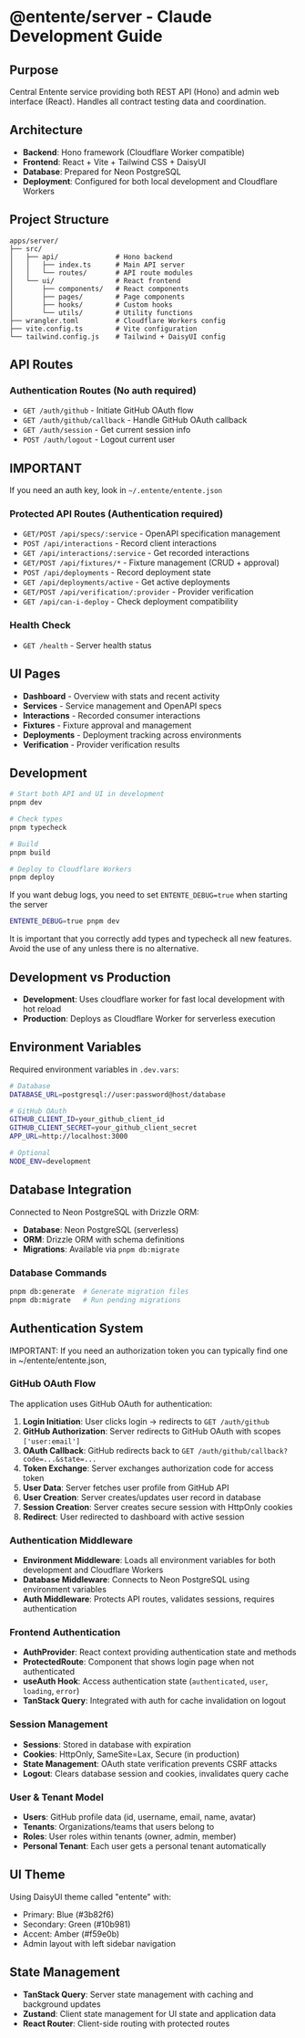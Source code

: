 # @entente/server - Claude Development Guide

## Purpose
Central Entente service providing both REST API (Hono) and admin web interface (React). Handles all contract testing data and coordination.

## Architecture
- **Backend**: Hono framework (Cloudflare Worker compatible)
- **Frontend**: React + Vite + Tailwind CSS + DaisyUI
- **Database**: Prepared for Neon PostgreSQL
- **Deployment**: Configured for both local development and Cloudflare Workers

## Project Structure
```
apps/server/
├── src/
│   ├── api/              # Hono backend
│   │   ├── index.ts      # Main API server
│   │   └── routes/       # API route modules
│   └── ui/               # React frontend
│       ├── components/   # React components
│       ├── pages/        # Page components
│       ├── hooks/        # Custom hooks
│       └── utils/        # Utility functions
├── wrangler.toml         # Cloudflare Workers config
├── vite.config.ts        # Vite configuration
└── tailwind.config.js    # Tailwind + DaisyUI config
```

## API Routes

### Authentication Routes (No auth required)
- `GET /auth/github` - Initiate GitHub OAuth flow
- `GET /auth/github/callback` - Handle GitHub OAuth callback
- `GET /auth/session` - Get current session info
- `POST /auth/logout` - Logout current user

## IMPORTANT

If you need an auth key, look in `~/.entente/entente.json`

### Protected API Routes (Authentication required)
- `GET/POST /api/specs/:service` - OpenAPI specification management
- `POST /api/interactions` - Record client interactions
- `GET /api/interactions/:service` - Get recorded interactions
- `GET/POST /api/fixtures/*` - Fixture management (CRUD + approval)
- `POST /api/deployments` - Record deployment state
- `GET /api/deployments/active` - Get active deployments
- `GET/POST /api/verification/:provider` - Provider verification
- `GET /api/can-i-deploy` - Check deployment compatibility

### Health Check
- `GET /health` - Server health status

## UI Pages
- **Dashboard** - Overview with stats and recent activity
- **Services** - Service management and OpenAPI specs
- **Interactions** - Recorded consumer interactions
- **Fixtures** - Fixture approval and management
- **Deployments** - Deployment tracking across environments
- **Verification** - Provider verification results

## Development
```bash
# Start both API and UI in development
pnpm dev

# Check types
pnpm typecheck

# Build
pnpm build

# Deploy to Cloudflare Workers
pnpm deploy
```

If you want debug logs, you need to set `ENTENTE_DEBUG=true` when starting the server

```bash
ENTENTE_DEBUG=true pnpm dev
```

It is important that you correctly add types and typecheck all new features.  Avoid the use of any unless there is no alternative.

## Development vs Production
- **Development**: Uses cloudflare worker for fast local development with hot reload
- **Production**: Deploys as Cloudflare Worker for serverless execution

## Environment Variables
Required environment variables in `.dev.vars`:

```bash
# Database
DATABASE_URL=postgresql://user:password@host/database

# GitHub OAuth
GITHUB_CLIENT_ID=your_github_client_id
GITHUB_CLIENT_SECRET=your_github_client_secret
APP_URL=http://localhost:3000

# Optional
NODE_ENV=development
```

## Database Integration
Connected to Neon PostgreSQL with Drizzle ORM:

- **Database**: Neon PostgreSQL (serverless)
- **ORM**: Drizzle ORM with schema definitions
- **Migrations**: Available via `pnpm db:migrate`

### Database Commands
```bash
pnpm db:generate  # Generate migration files
pnpm db:migrate   # Run pending migrations
```

## Authentication System

IMPORTANT:  If you need an authorization token you can typically find one in ~/entente/entente.json,

### GitHub OAuth Flow
The application uses GitHub OAuth for authentication:

1. **Login Initiation**: User clicks login → redirects to `GET /auth/github`
2. **GitHub Authorization**: Server redirects to GitHub OAuth with scopes `['user:email']`
3. **OAuth Callback**: GitHub redirects back to `GET /auth/github/callback?code=...&state=...`
4. **Token Exchange**: Server exchanges authorization code for access token
5. **User Data**: Server fetches user profile from GitHub API
6. **User Creation**: Server creates/updates user record in database
7. **Session Creation**: Server creates secure session with HttpOnly cookies
8. **Redirect**: User redirected to dashboard with active session

### Authentication Middleware
- **Environment Middleware**: Loads all environment variables for both development and Cloudflare Workers
- **Database Middleware**: Connects to Neon PostgreSQL using environment variables
- **Auth Middleware**: Protects API routes, validates sessions, requires authentication

### Frontend Authentication
- **AuthProvider**: React context providing authentication state and methods
- **ProtectedRoute**: Component that shows login page when not authenticated
- **useAuth Hook**: Access authentication state (`authenticated`, `user`, `loading`, `error`)
- **TanStack Query**: Integrated with auth for cache invalidation on logout

### Session Management
- **Sessions**: Stored in database with expiration
- **Cookies**: HttpOnly, SameSite=Lax, Secure (in production)
- **State Management**: OAuth state verification prevents CSRF attacks
- **Logout**: Clears database session and cookies, invalidates query cache

### User & Tenant Model
- **Users**: GitHub profile data (id, username, email, name, avatar)
- **Tenants**: Organizations/teams that users belong to
- **Roles**: User roles within tenants (owner, admin, member)
- **Personal Tenant**: Each user gets a personal tenant automatically

## UI Theme
Using DaisyUI theme called "entente" with:
- Primary: Blue (#3b82f6)
- Secondary: Green (#10b981)
- Accent: Amber (#f59e0b)
- Admin layout with left sidebar navigation

## State Management
- **TanStack Query**: Server state management with caching and background updates
- **Zustand**: Client state management for UI state and application data
- **React Router**: Client-side routing with protected routes
